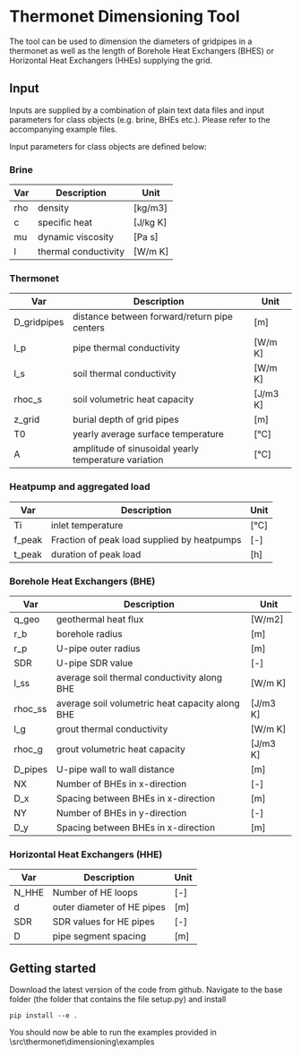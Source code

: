 # Thermonet Dimensioning Tool

The tool can be used to dimension the diameters of gridpipes in a thermonet as well as the length of Borehole Heat Exchangers (BHES) or Horizontal Heat Exchangers (HHEs) supplying the grid.

## Input
Inputs are supplied by a combination of plain text data files and input parameters for class objects (e.g. brine, BHEs etc.). Please refer to the accompanying example files. 

Input parameters for class objects are defined below:

### Brine
| Var | Description              |Unit|
|-----|--------------------------|-----|
|rho	|density 		|[kg/m3]|
| c   | specific heat            |[J/kg K]|
|mu	|dynamic viscosity|	[Pa s]|
|l	|thermal conductivity| [W/m K]|


### Thermonet
| Var | Description              |Unit|
|-----|--------------------------|-----|
|D_gridpipes| 	distance between forward/return pipe centers                |		[m]|
|l_p	|pipe thermal conductivity| [W/m K]|
|l_s	|soil thermal conductivity| [W/m K]|
|rhoc_s|	soil volumetric heat capacity|	[J/m3 K]|
|z_grid|	burial depth of grid pipes	|[m]|
|T0|	yearly average surface temperature		|[°C]|
|A|	amplitude of sinusoidal yearly temperature variation		|[°C]|

### Heatpump and aggregated load
| Var | Description              |Unit|
|-----|--------------------------|-----|
|Ti|	inlet temperature		| [°C]|
|f_peak|		Fraction of peak load supplied by heatpumps	|[-]|
|t_peak|	duration of peak load 		|[h]|



### Borehole Heat Exchangers (BHE)
| Var | Description              |Unit|
|-----|--------------------------|-----|
|q_geo| geothermal heat flux|[W/m2]|
|r_b| borehole radius | [m] |
|r_p| U-pipe outer radius| [m]|
|SDR| U-pipe SDR value |[-]|
|l_ss| average soil thermal conductivity along BHE|[W/m K]|
|rhoc_ss| average soil volumetric heat capacity along BHE|[J/m3 K]|
|l_g| grout thermal conductivity | [W/m K] |
|rhoc_g| grout volumetric heat capacity | [J/m3 K] |
|D_pipes| U-pipe wall to wall distance| [m] |
|NX| Number of BHEs in x-direction|[-]|
|D_x| Spacing between BHEs in x-direction| [m] |
|NY|Number of BHEs in y-direction|[-]|
|D_y|Spacing between BHEs in x-direction| [m]|


### Horizontal Heat Exchangers (HHE)
| Var | Description              |Unit|
|-----|--------------------------|-----|
|N_HHE | Number of HE loops| [-]|
|d | outer diameter of HE pipes| [m] |
|SDR | SDR values for HE pipes| [-]|
|D| pipe segment spacing| [m] |

## Getting started
Download the latest version of the code from github. Navigate to the base folder (the folder that contains the file setup.py) and install
```
pip install --e .
```
You should now be able to run the examples provided in \src\thermonet\dimensioning\examples